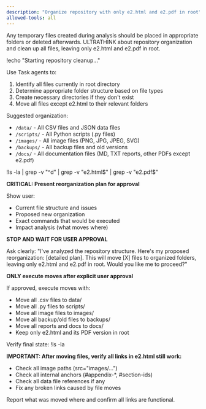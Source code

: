 ```yaml
---
description: "Organize repository with only e2.html and e2.pdf in root"
allowed-tools: all
---
```

Any temporary files created during analysis should be placed in appropriate folders or deleted afterwards.
ULTRATHINK about repository organization and clean up all files, leaving only e2.html and e2.pdf in root.

!echo "Starting repository cleanup..."

Use Task agents to:
1. Identify all files currently in root directory
2. Determine appropriate folder structure based on file types
3. Create necessary directories if they don't exist
4. Move all files except e2.html to their relevant folders

Suggested organization:
- `/data/` - All CSV files and JSON data files
- `/scripts/` - All Python scripts (.py files)
- `/images/` - All image files (PNG, JPG, JPEG, SVG)
- `/backups/` - All backup files and old versions
- `/docs/` - All documentation files (MD, TXT reports, other PDFs except e2.pdf)

!ls -la | grep -v "^d" | grep -v "e2.html$" | grep -v "e2.pdf$"

**CRITICAL: Present reorganization plan for approval**

Show user:
- Current file structure and issues
- Proposed new organization
- Exact commands that would be executed
- Impact analysis (what moves where)

**STOP AND WAIT FOR USER APPROVAL**

Ask clearly: "I've analyzed the repository structure. Here's my proposed reorganization: [detailed plan]. This will move [X] files to organized folders, leaving only e2.html and e2.pdf in root. Would you like me to proceed?"

**ONLY execute moves after explicit user approval**

If approved, execute moves with:
- Move all .csv files to data/
- Move all .py files to scripts/
- Move all image files to images/
- Move all backup/old files to backups/
- Move all reports and docs to docs/
- Keep only e2.html and its PDF version in root

Verify final state:
!ls -la

**IMPORTANT: After moving files, verify all links in e2.html still work:**
- Check all image paths (src="images/...")
- Check all internal anchors (#appendix-*, #section-ids)
- Check all data file references if any
- Fix any broken links caused by file moves

Report what was moved where and confirm all links are functional.